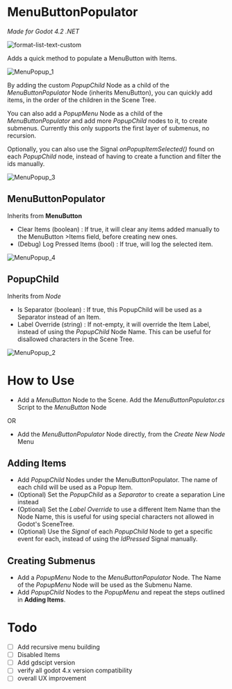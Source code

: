 # MenuButtonPopulator

*Made for Godot 4.2 .NET*

![format-list-text-custom](https://github.com/Toorah/Godot_MenuButtonPopulator/assets/8051137/5c1369d0-ce52-48c8-931f-59a5b4117ba6)

Adds a quick method to populate a MenuButton with Items.

![MenuPopup_1](https://github.com/Toorah/Godot_MenuButtonPopulator/assets/8051137/6de7eb7f-c468-4103-aabb-254cece6123f)

By adding the custom *PopupChild* Node as a child of the *MenuButtonPopulator* Node (inherits MenuButton), you can quickly add items, in the order of the children in the Scene Tree.

You can also add a *PopupMenu* Node as a child of the *MenuButtonPopulator* and add more *PopupChild* nodes to it, to create submenus. Currently this only supports the first layer of submenus, no recursion.

Optionally, you can also use the Signal *onPopupItemSelected()* found on each *PopupChild* node, instead of having to create a function and filter the ids manually.

![MenuPopup_3](https://github.com/Toorah/Godot_MenuButtonPopulator/assets/8051137/8bd9660f-1152-491b-a078-afdb10c048f8)




## MenuButtonPopulator
Inherits from **MenuButton**

- Clear Items (boolean) : If true, it will clear any items added manually to the MenuButton >Items field, before creating new ones.
- \(Debug) Log Pressed Items (bool) : If true, will log the selected item.

![MenuPopup_4](https://github.com/Toorah/Godot_MenuButtonPopulator/assets/8051137/9490f5a4-489d-4489-926a-9f82d51016a5)

## PopupChild
Inherits from *Node*

- Is Separator (boolean) : If true, this PopupChild will be used as a Separator instead of an Item.
- Label Override (string) : If not-empty, it will override the Item Label, instead of using the *PopupChild* Node Name. This can be useful for disallowed characters in the Scene Tree.

![MenuPopup_2](https://github.com/Toorah/Godot_MenuButtonPopulator/assets/8051137/1f845159-b231-467a-a31a-957b00b5826e)


# How to Use

- Add a *MenuButton* Node to the Scene. Add the *MenuButtonPopulator.cs* Script to the *MenuButton* Node

OR

- Add the *MenuButtonPopulator* Node directly, from the *Create New Node* Menu

## Adding Items
- Add *PopupChild* Nodes under the MenuButtonPopulator. The name of each child will be used as a Popup Item.
- \(Optional) Set the *PopupChild* as a *Separator* to create a separation Line instead
- \(Optional) Set the *Label Override* to use a different Item Name than the Node Name, this is useful for using special characters not allowed in Godot's SceneTree.
- \(Optional) Use the *Signal* of each *PopupChild* Node to get a specific event for each, instead of using the *IdPressed* Signal manually. 

## Creating Submenus
- Add a *PopupMenu* Node to the *MenuButtonPopulator* Node. The Name of the *PopupMenu* Node will be used as the Submenu Name.
- Add *PopupChild* Nodes to the *PopupMenu* and repeat the steps outlined in **Adding Items**.


# Todo
- [ ] Add recursive menu building
- [ ] Disabled Items
- [ ] Add gdscipt version
- [ ] verify all godot 4.x version compatibility
- [ ] overall UX improvement
